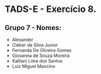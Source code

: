 # TADS-E - Exercício 8.

## Grupo 7 - Nomes:

+ Alexander 
+ Cleber da Silva Junior
+ Fernanda De Oliveira Gomes
+ Giovanna de Souza Moreira 
+ Kalliani Lima dos Santos
+ Luiz Miguel Mancino 

